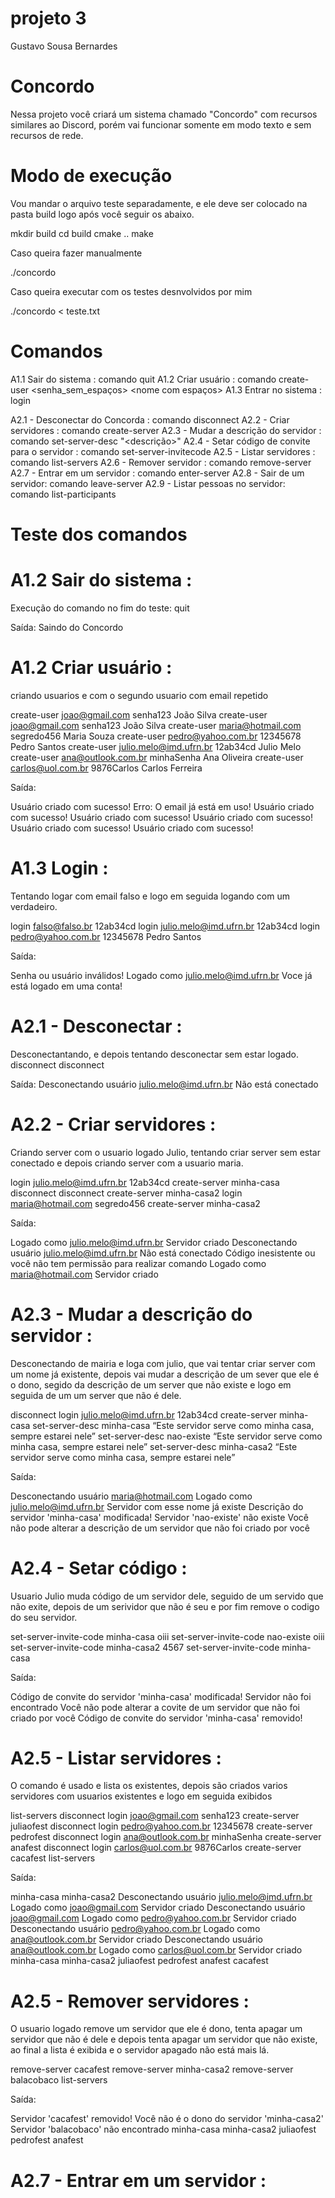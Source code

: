# projeto 3 
Gustavo Sousa Bernardes 

# Concordo
Nessa projeto você criará um sistema chamado "Concordo" com recursos similares ao Discord, porém vai funcionar somente em modo texto e sem recursos de rede.

# Modo de execução
Vou mandar o arquivo teste separadamente, e ele deve ser colocado na pasta build logo após você seguir os abaixo. 

mkdir build
cd build
cmake ..
make

Caso queira fazer manualmente 

./concordo          

Caso queira executar com os testes desnvolvidos por mim

./concordo < teste.txt

# Comandos
A1.1 Sair do sistema : comando quit
A1.2 Criar usuário : comando create-user <email> <senha_sem_espaços> <nome com espaços>
A1.3 Entrar no sistema : login <email> <senha>

A2.1 - Desconectar do Concorda : comando disconnect
A2.2 - Criar servidores : comando create-server <nome>
A2.3 - Mudar a descrição do servidor : comando set-server-desc <nome> "<descrição>"
A2.4 - Setar código de convite para o servidor : comando set-server-invitecode <nome> <codigo>
A2.5 - Listar servidores : comando list-servers
A2.6 - Remover servidor : comando remove-server <nome>
A2.7 - Entrar em um servidor : comando enter-server <nome>
A2.8 - Sair de um servidor: comando leave-server
A2.9 - Listar pessoas no servidor: comando list-participants

# Teste dos comandos 

# A1.2 Sair do sistema :
Execução do comando no fim do teste:
quit

Saída:
Saindo do Concordo

# A1.2 Criar usuário :
criando usuarios e com o segundo usuario com email repetido

create-user joao@gmail.com senha123 João Silva
create-user joao@gmail.com senha123 João Silva
create-user maria@hotmail.com segredo456 Maria Souza
create-user pedro@yahoo.com.br 12345678 Pedro Santos
create-user julio.melo@imd.ufrn.br 12ab34cd Julio Melo
create-user ana@outlook.com.br minhaSenha Ana Oliveira
create-user carlos@uol.com.br 9876Carlos Carlos Ferreira

Saída:

Usuário criado com sucesso!
Erro: O email já está em uso!
Usuário criado com sucesso!
Usuário criado com sucesso!
Usuário criado com sucesso!
Usuário criado com sucesso!
Usuário criado com sucesso!

# A1.3 Login :
Tentando logar com email falso e logo em seguida logando com um verdadeiro.

login falso@falso.br 12ab34cd
login julio.melo@imd.ufrn.br 12ab34cd
login pedro@yahoo.com.br 12345678 Pedro Santos

Saída:

Senha ou usuário inválidos!
Logado como julio.melo@imd.ufrn.br
Voce já está logado em uma conta!

# A2.1 - Desconectar :
Desconectantando, e depois tentando desconectar sem estar logado.
disconnect
disconnect

Saída:
Desconectando usuário julio.melo@imd.ufrn.br
Não está conectado

# A2.2 - Criar servidores :
Criando server com o usuario logado Julio, tentando criar server sem estar conectado e depois criando server com a usuario maria.

login julio.melo@imd.ufrn.br 12ab34cd
create-server minha-casa
disconnect
disconnect
create-server minha-casa2
login maria@hotmail.com segredo456
create-server minha-casa2

Saída:

Logado como julio.melo@imd.ufrn.br
Servidor criado
Desconectando usuário julio.melo@imd.ufrn.br
Não está conectado
Código inesistente ou você não tem permissão para realizar comando
Logado como maria@hotmail.com
Servidor criado

# A2.3 - Mudar a descrição do servidor :
Desconectando de mairia e loga com julio, que vai tentar criar server com um nome já existente, depois vai mudar
a descrição de um sever que ele é o dono, segido da descrição de um server que não existe e logo em seguida de um
um server que não é dele.

disconnect
login julio.melo@imd.ufrn.br 12ab34cd
create-server minha-casa
set-server-desc minha-casa “Este servidor serve como minha casa, sempre estarei nele”
set-server-desc nao-existe “Este servidor serve como minha casa, sempre estarei nele”
set-server-desc minha-casa2 “Este servidor serve como minha casa, sempre estarei nele”

Saída:

Desconectando usuário maria@hotmail.com
Logado como julio.melo@imd.ufrn.br
Servidor com esse nome já existe
Descrição do servidor 'minha-casa' modificada!
Servidor 'nao-existe' não existe
Você não pode alterar a descrição de um servidor que não foi criado por você

# A2.4 - Setar código :

Usuario Julio muda código de um servidor dele, seguido de um servido que não exite, depois de um serividor que não é seu e por
fim remove o codigo do seu servidor.

set-server-invite-code minha-casa oiii
set-server-invite-code nao-existe oiii
set-server-invite-code minha-casa2 4567
set-server-invite-code minha-casa 

Saída:

Código de convite do servidor 'minha-casa' modificada!
Servidor não foi encontrado
Você não pode alterar a covite de um servidor que não foi criado por você
Código de convite do servidor 'minha-casa'  removido!

# A2.5 - Listar servidores :
O comando é usado e lista os existentes, depois são criados varios servidores com usuarios existentes e logo em seguida exibidos

list-servers
disconnect
login joao@gmail.com senha123
create-server juliaofest
disconnect
login pedro@yahoo.com.br 12345678
create-server pedrofest
disconnect
login ana@outlook.com.br minhaSenha
create-server anafest
disconnect
login carlos@uol.com.br 9876Carlos
create-server cacafest
list-servers 

Saída:

minha-casa
minha-casa2
Desconectando usuário julio.melo@imd.ufrn.br
Logado como joao@gmail.com
Servidor criado
Desconectando usuário joao@gmail.com
Logado como pedro@yahoo.com.br
Servidor criado
Desconectando usuário pedro@yahoo.com.br
Logado como ana@outlook.com.br
Servidor criado
Desconectando usuário ana@outlook.com.br
Logado como carlos@uol.com.br
Servidor criado
minha-casa
minha-casa2
juliaofest
pedrofest
anafest
cacafest

# A2.5 - Remover servidores :
O usuario logado remove um servidor que ele é dono, tenta apagar um servidor que não é dele e depois tenta apagar um servidor que não existe, ao final a lista é exibida e o servidor
apagado não está mais lá. 

remove-server cacafest
remove-server minha-casa2
remove-server balacobaco
list-servers

Saída:

Servidor 'cacafest' removido!
Você não é o dono do servidor 'minha-casa2'
Servidor 'balacobaco' não encontrado
minha-casa
minha-casa2
juliaofest
pedrofest
anafest

# A2.7  - Entrar em um servidor :
